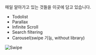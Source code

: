 매일 알아가고 있는 것들을 이곳에 담고 있습니다.

- Todolist
- Parallax
- Infinite Scroll
- Search filtering
- Carousel(swipe 기능, without library)


![Swipe](https://user-images.githubusercontent.com/57793940/158048322-98e57d04-fbe5-4845-afe0-4486f8db01bd.gif)
